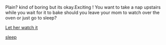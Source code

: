 Plain? kind of boring but its okay.Exciting ! You want to take a nap upstairs
while you wait for it to bake should you leave your mom 
to watch over the oven or just go to sleep?   

[Let her watch it](stay.md)       

[sleep](together.md)       